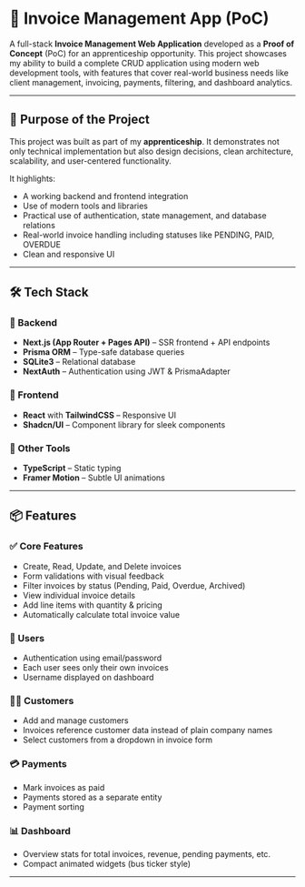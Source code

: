 # 🧾 Invoice Management App (PoC)

A full-stack **Invoice Management Web Application** developed as a **Proof of Concept** (PoC) for an apprenticeship opportunity. This project showcases my ability to build a complete CRUD application using modern web development tools, with features that cover real-world business needs like client management, invoicing, payments, filtering, and dashboard analytics.

---

## 🚀 Purpose of the Project

This project was built as part of my **apprenticeship**. It demonstrates not only technical implementation but also design decisions, clean architecture, scalability, and user-centered functionality.

It highlights:

- A working backend and frontend integration
- Use of modern tools and libraries
- Practical use of authentication, state management, and database relations
- Real-world invoice handling including statuses like PENDING, PAID, OVERDUE
- Clean and responsive UI

---

## 🛠️ Tech Stack

### 🔧 Backend
- **Next.js (App Router + Pages API)** – SSR frontend + API endpoints
- **Prisma ORM** – Type-safe database queries
- **SQLite3** – Relational database
- **NextAuth** – Authentication using JWT & PrismaAdapter

### 🎨 Frontend
- **React** with **TailwindCSS** – Responsive UI
- **Shadcn/UI** – Component library for sleek components

### 🧰 Other Tools
- **TypeScript** – Static typing
- **Framer Motion** – Subtle UI animations

---

## 📦 Features

### ✅ Core Features
- Create, Read, Update, and Delete invoices
- Form validations with visual feedback
- Filter invoices by status (Pending, Paid, Overdue, Archived)
- View individual invoice details
- Add line items with quantity & pricing
- Automatically calculate total invoice value

### 👥 Users
- Authentication using email/password
- Each user sees only their own invoices
- Username displayed on dashboard

### 🧑‍💼 Customers
- Add and manage customers
- Invoices reference customer data instead of plain company names
- Select customers from a dropdown in invoice form

### 💳 Payments
- Mark invoices as paid
- Payments stored as a separate entity
- Payment sorting

### 📊 Dashboard
- Overview stats for total invoices, revenue, pending payments, etc.
- Compact animated widgets (bus ticker style)

---
